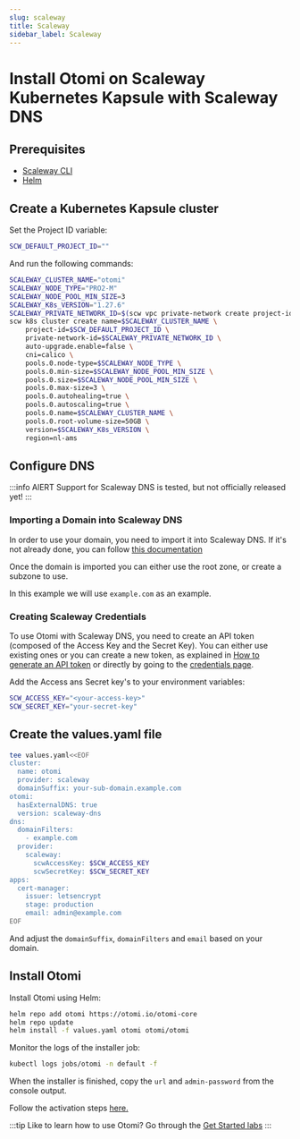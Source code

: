```yaml
---
slug: scaleway
title: Scaleway
sidebar_label: Scaleway
---
```


# Install Otomi on Scaleway Kubernetes Kapsule with Scaleway DNS

## Prerequisites

- [Scaleway CLI](https://github.com/scaleway/scaleway-cli)
- [Helm](https://kubernetes.io/docs/tasks/tools/)

## Create a Kubernetes Kapsule cluster

Set the Project ID variable:

```bash
SCW_DEFAULT_PROJECT_ID=""
```

And run the following commands:

```bash
SCALEWAY_CLUSTER_NAME="otomi"
SCALEWAY_NODE_TYPE="PRO2-M"
SCALEWAY_NODE_POOL_MIN_SIZE=3
SCALEWAY_K8s_VERSION="1.27.6"
SCALEWAY_PRIVATE_NETWORK_ID=$(scw vpc private-network create project-id=$SCW_DEFAULT_PROJECT_ID name=$SCALEWAY_CLUSTER_NAME-pn region=nl-ams -ojson | jq -r .id)
scw k8s cluster create name=$SCALEWAY_CLUSTER_NAME \
    project-id=$SCW_DEFAULT_PROJECT_ID \
    private-network-id=$SCALEWAY_PRIVATE_NETWORK_ID \
    auto-upgrade.enable=false \
    cni=calico \
    pools.0.node-type=$SCALEWAY_NODE_TYPE \
    pools.0.min-size=$SCALEWAY_NODE_POOL_MIN_SIZE \
    pools.0.size=$SCALEWAY_NODE_POOL_MIN_SIZE \
    pools.0.max-size=3 \
    pools.0.autohealing=true \
    pools.0.autoscaling=true \
    pools.0.name=$SCALEWAY_CLUSTER_NAME \
    pools.0.root-volume-size=50GB \
    version=$SCALEWAY_K8s_VERSION \
    region=nl-ams
```

## Configure DNS

:::info AlERT
Support for Scaleway DNS is tested, but not officially released yet!
:::

### Importing a Domain into Scaleway DNS

In order to use your domain, you need to import it into Scaleway DNS. If it's not already done, you can follow [this documentation](https://www.scaleway.com/en/docs/scaleway-dns/)

Once the domain is imported you can either use the root zone, or create a subzone to use.

In this example we will use `example.com` as an example.

### Creating Scaleway Credentials

To use Otomi with Scaleway DNS, you need to create an API token (composed of the Access Key and the Secret Key).
You can either use existing ones or you can create a new token, as explained in [How to generate an API token](https://www.scaleway.com/en/docs/generate-an-api-token/) or directly by going to the [credentials page](https://console.scaleway.com/account/organization/credentials).

Add the Access ans Secret key's to your environment variables:

```bash
SCW_ACCESS_KEY="<your-access-key>"
SCW_SECRET_KEY="your-secret-key"
```

## Create the values.yaml file

```bash
tee values.yaml<<EOF
cluster:
  name: otomi
  provider: scaleway
  domainSuffix: your-sub-domain.example.com
otomi:
  hasExternalDNS: true
  version: scaleway-dns
dns:
  domainFilters: 
    - example.com
  provider:
    scaleway:
      scwAccessKey: $SCW_ACCESS_KEY
      scwSecretKey: $SCW_SECRET_KEY
apps:
  cert-manager:
    issuer: letsencrypt
    stage: production
    email: admin@example.com
EOF
```

And adjust the `domainSuffix`, `domainFilters` and `email` based on your domain.

## Install Otomi

Install Otomi using Helm:

```bash
helm repo add otomi https://otomi.io/otomi-core
helm repo update
helm install -f values.yaml otomi otomi/otomi
```

Monitor the logs of the installer job:

```bash
kubectl logs jobs/otomi -n default -f
```

When the installer is finished, copy the `url` and `admin-password` from the console output.

Follow the activation steps [here.](https://otomi.io/docs/get-started/activation)

:::tip
Like to learn how to use Otomi? Go through the [Get Started labs](/docs/for-devs/get-started/overview)
:::